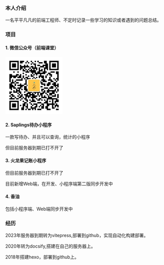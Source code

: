 ### 本人介绍

一名平平凡凡的前端工程师、不定时记录一些学习的知识或者遇到的问题总结。



### 项目

    

#### 1. 微信公众号（前端课堂）

![前端课堂](images/qianduanketang.jpg)

#### 2. Saplings待办小程序

一款写待办、并且可以查询，统计的小程序

但目前服务器到期已打不开了

#### 3. 火龙果记账小程序

但目前服务器到期已打不开了

目前新增Web端，在开发、小程序端第二版同步开发中

#### 4. 香油

包括小程序端、Web端同步开发中






### 经历

2023年服务器到期转为vitepress,部署到github，实现自动化构建部署。

2020年转为docsify,搭建在自己的服务器上。

2018年搭建hexo，部署到github上。


<style scoped>
img{
    width: 180px;
    height: 180px;
}
h4 {
    margin-top: 20px;
}
</style>
